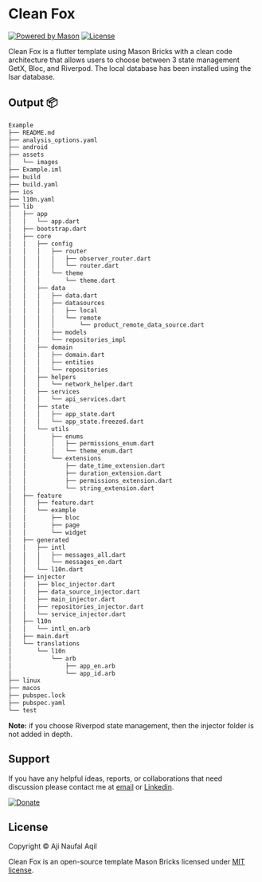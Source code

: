 # Clean Fox
[![Powered by Mason](https://img.shields.io/endpoint?url=https%3A%2F%2Ftinyurl.com%2Fmason-badge)](https://github.com/felangel/mason)
[![License](https://img.shields.io/badge/license-MIT-blue.svg)](https://opensource.org/license/mit/) 

Clean Fox is a flutter template using Mason Bricks with a clean code architecture that allows users to choose between 3 state management GetX, Bloc, and Riverpod. The local database has been installed using the Isar database.

## Output 📦
```bash
Example
├── README.md
├── analysis_options.yaml
├── android
├── assets
│   └── images
├── Example.iml
├── build
├── build.yaml
├── ios
├── l10n.yaml
├── lib
│   ├── app
│   │   └── app.dart
│   ├── bootstrap.dart
│   ├── core
│   │   ├── config
│   │   │   ├── router
│   │   │   │   ├── observer_router.dart
│   │   │   │   └── router.dart
│   │   │   └── theme
│   │   │       └── theme.dart
│   │   ├── data
│   │   │   ├── data.dart
│   │   │   ├── datasources
│   │   │   │   ├── local
│   │   │   │   └── remote
│   │   │   │       └── product_remote_data_source.dart
│   │   │   ├── models
│   │   │   └── repositories_impl
│   │   ├── domain
│   │   │   ├── domain.dart
│   │   │   ├── entities
│   │   │   └── repositories
│   │   ├── helpers
│   │   │   └── network_helper.dart
│   │   ├── services
│   │   │   └── api_services.dart
│   │   ├── state
│   │   │   ├── app_state.dart
│   │   │   └── app_state.freezed.dart
│   │   └── utils
│   │       ├── enums
│   │       │   ├── permissions_enum.dart
│   │       │   └── theme_enum.dart
│   │       └── extensions
│   │           ├── date_time_extension.dart
│   │           ├── duration_extension.dart
│   │           ├── permissions_extension.dart
│   │           └── string_extension.dart
│   ├── feature
│   │   ├── feature.dart
│   │   └── example
│   │       ├── bloc
│   │       ├── page
│   │       └── widget
│   ├── generated
│   │   ├── intl
│   │   │   ├── messages_all.dart
│   │   │   └── messages_en.dart
│   │   └── l10n.dart
│   ├── injector
│   │   ├── bloc_injector.dart
│   │   ├── data_source_injector.dart
│   │   ├── main_injector.dart
│   │   ├── repositories_injector.dart
│   │   └── service_injector.dart
│   ├── l10n
│   │   └── intl_en.arb
│   ├── main.dart
│   └── translations
│       └── l10n
│           └── arb
│               ├── app_en.arb
│               └── app_id.arb
├── linux
├── macos
├── pubspec.lock
├── pubspec.yaml
└── test
```

**Note:** if you choose Riverpod state management, then the injector folder is not added in depth.

## Support

If you have any helpful ideas, reports, or collaborations that need discussion please contact me at [email](mailto:ajinaufal69@gmail.com) or [Linkedin](https://www.linkedin.com/in/aji-naufal-aqil/).

[![Donate](https://img.shields.io/badge/Donate-PayPal-green.svg)](https://ko-fi.com/CleanFox)

## License

Copyright © Aji Naufal Aqil

Clean Fox is an open-source template Mason Bricks licensed under [MIT license](LICENSE).